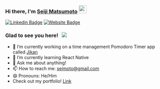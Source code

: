 ### Hi there, I'm <a href="https://seijim.netlify.app" target="_blank">Seiji Matsumoto</a> <img src="https://media.giphy.com/media/hvRJCLFzcasrR4ia7z/giphy.gif" width="25px">

[![Linkedin Badge](https://img.shields.io/badge/-LinkedIn-0e76a8?style=flat-square&logo=Linkedin&logoColor=white)](https://linkedin.com/in/matsumoto-seiji)
[![Website Badge](https://img.shields.io/badge/Website-3b5998?style=flat-square&logo=google-chrome&logoColor=white)](https://seijim.netlify.app)

### Glad to see you here! &nbsp; ![](https://visitor-badge.glitch.me/badge?page_id=SeijiMatsumoto.SeijiMatsumoto)

- 🔭 I’m currently working on a time management Pomodoro Timer app called [Jikan](https://my-jikan.com)
- 🌱 I’m currently learning React Native
- 💬 Ask me about anything!
- 📫 How to reach me: sejmoto@gmail.com
- 😄 Pronouns: He/Him
- Check out my portfolio! [Link](https://seijim.netlify.app)
